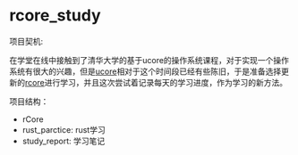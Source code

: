 # rcore_study

项目契机:

在学堂在线中接触到了清华大学的基于ucore的操作系统课程，对于实现一个操作系统有很大的兴趣，但是[ucore](https://github.com/chyyuu/ucore_os_docs)相对于这个时间段已经有些陈旧，于是准备选择更新的[rcore](https://github.com/rcore-os/rCore_tutorial)进行学习，并且这次尝试着记录每天的学习进度，作为学习的新方法。

项目结构：

- rCore
- rust_parctice: rust学习
- study_report: 学习笔记